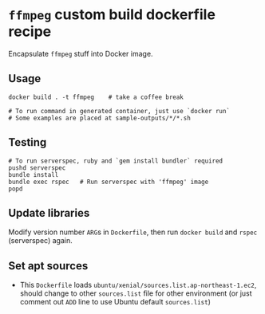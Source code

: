 # `ffmpeg` custom build dockerfile recipe

Encapsulate `ffmpeg` stuff into Docker image.

## Usage

```
docker build . -t ffmpeg    # take a coffee break

# To run command in generated container, just use `docker run`
# Some examples are placed at sample-outputs/*/*.sh
```

## Testing

```
# To run serverspec, ruby and `gem install bundler` required
pushd serverspec
bundle install
bundle exec rspec   # Run serverspec with 'ffmpeg' image
popd
```

## Update libraries

Modify version number `ARG`s in `Dockerfile`, then run `docker build` and `rspec` (serverspec) again.

## Set apt sources

- This `Dockerfile` loads `ubuntu/xenial/sources.list.ap-northeast-1.ec2`, should change to other `sources.list` file for other environment (or just comment out `ADD` line to use Ubuntu default `sources.list`)
